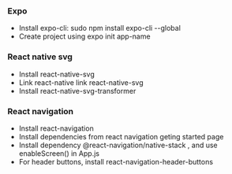 ### Expo
- Install expo-cli: sudo npm install expo-cli --global
- Create project using expo init app-name


### React native svg
- Install react-native-svg
- Link react-native link react-native-svg
- Install  react-native-svg-transformer

### React navigation
- Install react-navigation
- Install dependencies from react navigation geting started page
- Install dependency @react-navigation/native-stack , and use enableScreen() in App.js
- For header buttons, install react-navigation-header-buttons
